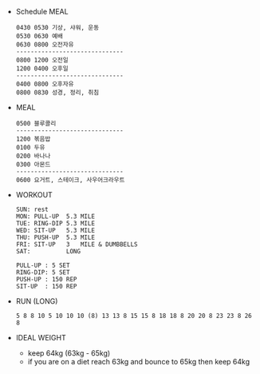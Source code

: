 * Schedule MEAL
  ```
  0430 0530 기상, 샤워, 운동
  0530 0630 예배
  0630 0800 오전자유
  ------------------------------
  0800 1200 오전일              
  1200 0400 오후일              
  ------------------------------
  0400 0800 오후자유
  0800 0830 성경, 정리, 취침
  ```

* MEAL
  ```
  0500 블루콜리
  ------------------------------
  1200 볶음밥
  0100 두유
  0200 바나나
  0300 아몬드
  ------------------------------
  0600 요거트, 스테이크, 사우어크라우트
  ```

* WORKOUT
  ```
  SUN: rest
  MON: PULL-UP  5.3 MILE
  TUE: RING-DIP 5.3 MILE
  WED: SIT-UP   5.3 MILE
  THU: PUSH-UP  5.3 MILE
  FRI: SIT-UP   3   MILE & DUMBBELLS
  SAT:          LONG

  PULL-UP : 5 SET
  RING-DIP: 5 SET
  PUSH-UP : 150 REP
  SIT-UP  : 150 REP
  ```

* RUN (LONG)
  ```
  5 8 8 10 5 10 10 10 (8) 13 13 8 15 15 8 18 18 8 20 20 8 23 23 8 26 8
  ```

* IDEAL WEIGHT
  * keep 64kg (63kg - 65kg)
  * if you are on a diet reach 63kg and bounce to 65kg then keep 64kg
